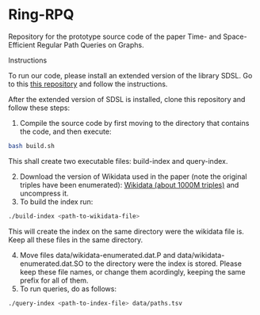 # Ring-RPQ

Repository for the prototype source code of the paper Time- and Space-Efficient Regular Path Queries on Graphs.

Instructions

To run our code, please install an extended version of the library SDSL. Go to this [this repository](https://github.com/darroyue/sdsl-lite) and follow the instructions.

After the extended version of SDSL is installed, clone this repository and follow these steps:

1. Compile the source code by first moving to the directory that contains the code, and then execute: 
```Bash
bash build.sh
```
This shall create two executable files: build-index and query-index.

2. Download the version of Wikidata used in the paper (note the original triples have been enumerated):
[Wikidata (about 1000M triples)](http://compact-leapfrog.tk/files/wikidata-enumerated.dat.gz) and uncompress it.
3. To build the index run:
```Bash
./build-index <path-to-wikidata-file> 
```
This will create the index on the same directory were the wikidata file is. Keep all these files in the same directory.

4. Move files data/wikidata-enumerated.dat.P and data/wikidata-enumerated.dat.SO to the directory were the index is stored. Please keep these file names, or change them acordingly, keeping the same prefix for all of them.   
5. To run queries, do as follows:
```Bash
./query-index <path-to-index-file> data/paths.tsv 
```

